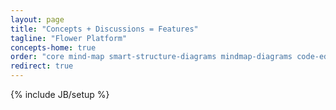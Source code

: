 ```yaml
---
layout: page
title: "Concepts + Discussions = Features"
tagline: "Flower Platform"
concepts-home: true
order: "core mind-map smart-structure-diagrams mindmap-diagrams code-editor sharing-and-collaboration smart-doc programming-languages integration-with-dev-tools extensions"
redirect: true
---
```

{% include JB/setup %}
